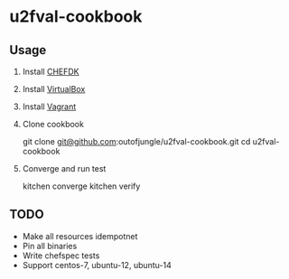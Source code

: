 # u2fval-cookbook

## Usage
1. Install [CHEFDK](https://downloads.chef.io/chefdk/)
2. Install [VirtualBox](https://www.virtualbox.org/)
3. Install [Vagrant](https://www.vagrantup.com/downloads.html)
4. Clone cookbook

    git clone git@github.com:outofjungle/u2fval-cookbook.git
    cd u2fval-cookbook

5. Converge and run test

    kitchen converge
    kitchen verify

## TODO

* Make all resources idempotnet
* Pin all binaries
* Write chefspec tests
* Support centos-7, ubuntu-12, ubuntu-14
